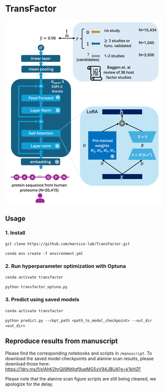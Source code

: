 # TransFactor
![architecture.png](architecture.png)
## Usage
### 1. Install
```git clone https://github.com/marsico-lab/TransFactor.git```

```conda env create -f environment.yml```


### 2. Run hyperparameter optimization with Optuna
```conda activate transfactor```

```python transfactor_optuna.py```

### 3. Predict using saved models
```conda activate transfactor```

```python predict.py --ckpt_path <path_to_model_checkpoint> --out_dir <out_dir>```

## Reproduce results from manuscript
Please find the corresponding notebooks and scripts in `/manuscript`. To download the saved model checkpoints and alanine scan results, please download those here: 
https://1drv.ms/f/s!AhK2hrQjl9NtlIgf9ueMG5xV94JBUA?e=k1kHZF

Please note that the alanine scan figure scripts are still being cleaned, we apologize for the delay.